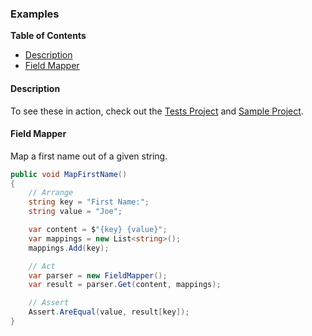 ### Examples

**Table of Contents**
- [Description](#description)
- [Field Mapper](#field-mapper)

#### Description

To see these in action, check out the [Tests Project](https://github.com/joemoceri/field-mapper-dotnet/tree/main/src/FieldMapperForDotNet.Tests) and [Sample Project](https://github.com/joemoceri/field-mapper-dotnet/tree/main/src/FieldMapperForDotNet.Sample).

#### Field Mapper

Map a first name out of a given string.

```csharp
public void MapFirstName()
{
    // Arrange
    string key = "First Name:";
    string value = "Joe";

    var content = $"{key} {value}";
    var mappings = new List<string>();
    mappings.Add(key);

    // Act
    var parser = new FieldMapper();
    var result = parser.Get(content, mappings);

    // Assert
    Assert.AreEqual(value, result[key]);
}
```